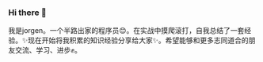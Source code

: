 ### Hi there 👋
我是jorgen。一个半路出家的程序员:blush:。在实战中摸爬滚打，自我总结了一套经验。:sparkles:现在开始将我积累的知识经验分享给大家:sparkles:。希望能够和更多志同道合的朋友交流、学习、进步:fist:。

<!--
**jorgen-zhao/jorgen-zhao** is a ✨ _special_ ✨ repository because its `README.md` (this file) appears on your GitHub profile.

Here are some ideas to get you started:

- 🔭 I’m currently working on ...
- 🌱 I’m currently learning ...
- 👯 I’m looking to collaborate on ...
- 🤔 I’m looking for help with ...
- 💬 Ask me about ...
- 📫 How to reach me: ...
- 😄 Pronouns: ...
- ⚡ Fun fact: ...
-->
